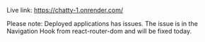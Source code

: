 Live link: https://chatty-1.onrender.com/

Please note: Deployed applications has issues.
The issue is in the Navigation Hook from react-router-dom and will be fixed today.

